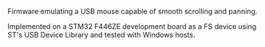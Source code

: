 Firmware emulating a USB mouse capable of smooth scrolling and panning.

Implemented on a STM32 F446ZE development board as a FS device using ST's USB Device Library and tested with Windows hosts.
